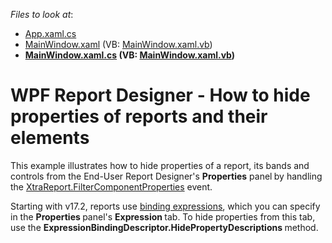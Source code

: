 <!-- default file list -->
*Files to look at*:

* [App.xaml.cs](./CS/HidePropertiesExample/App.xaml.cs)
* [MainWindow.xaml](./CS/HidePropertiesExample/MainWindow.xaml) (VB: [MainWindow.xaml.vb](./VB/HidePropertiesExample/MainWindow.xaml.vb))
* **[MainWindow.xaml.cs](./CS/HidePropertiesExample/MainWindow.xaml.cs) (VB: [MainWindow.xaml.vb](./VB/HidePropertiesExample/MainWindow.xaml.vb))**
<!-- default file list end -->
# WPF Report Designer - How to hide properties of reports and their elements


<p>This example illustrates how to hide properties of a report, its bands and controls from the End-User Report Designer's <strong>Properties</strong> panel<strong> </strong>by handling the <a href="https://documentation.devexpress.com/XtraReports/DevExpress.XtraReports.UI.XtraReport.FilterComponentProperties.event">XtraReport.FilterComponentProperties</a> event.</p>
<p>Starting with v17.2, reports use <a href="https://documentation.devexpress.com/XtraReports/119236/Creating-Reports-in-Visual-Studio/Detailed-Guide-to-DevExpress-Reporting/Providing-Data-to-Reports/Data-Binding-Overview/Data-Binding-Modes">binding expressions</a>, which you can specify in the <strong>Properties </strong>panel's <strong>Expression </strong>tab. To hide properties from this tab, use the <strong>ExpressionBindingDescriptor.HidePropertyDescriptions </strong>method.</p>

<br/>


